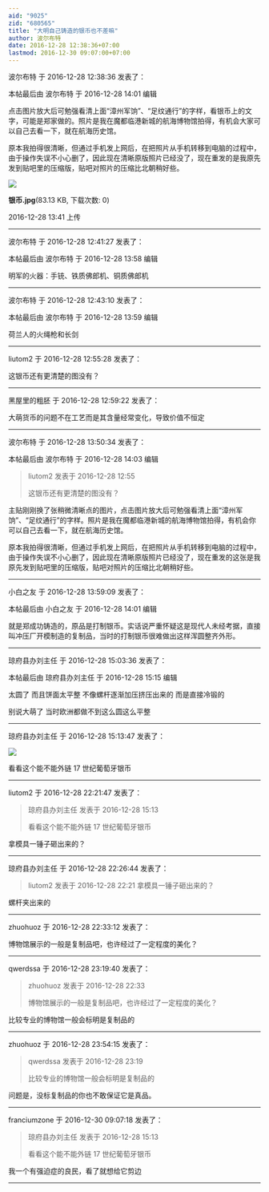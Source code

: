 ```yaml
---
aid: "9025"
zid: "680565"
title: "大明自己铸造的银币也不差嘛"
author: 波尔布特
date: 2016-12-28 12:38:36+07:00
lastmod: 2016-12-30 09:07:00+07:00
---
```


波尔布特 于 2016-12-28 12:38:36 发表了：

本帖最后由 波尔布特 于 2016-12-28 14:01 编辑

点击图片放大后可勉强看清上面“漳州军饷”、“足纹通行”的字样，看银币上的文字，可能是郑家做的。照片是我在魔都临港新城的航海博物馆拍得，有机会大家可以自己去看一下，就在航海历史馆。

原本我拍得很清晰，但通过手机发上网后，在把照片从手机转移到电脑的过程中，由于操作失误不小心删了，因此现在清晰原版照片已经没了，现在重发的是我原先发到贴吧里的压缩版，贴吧对照片的压缩比北朝稍好些。

![](/9025/134114eddllxd84ii7tit0.jpg)

**银币.jpg**(83.13 KB, 下载次数: 0)

2016-12-28 13:41 上传

---

波尔布特 于 2016-12-28 12:41:27 发表了：

本帖最后由 波尔布特 于 2016-12-28 13:58 编辑

明军的火器：手铳、铁质佛郎机、铜质佛郎机

---

波尔布特 于 2016-12-28 12:43:10 发表了：

本帖最后由 波尔布特 于 2016-12-28 13:59 编辑

荷兰人的火绳枪和长剑

---

liutom2 于 2016-12-28 12:55:28 发表了：

这银币还有更清楚的图没有？

---

黑屋里的粗胚 于 2016-12-28 12:59:22 发表了：

大萌货币的问题不在工艺而是其含量经常变化，导致价值不恒定

---

波尔布特 于 2016-12-28 13:50:34 发表了：

本帖最后由 波尔布特 于 2016-12-28 14:03 编辑

> liutom2 发表于 2016-12-28 12:55
>
> 这银币还有更清楚的图没有？

主贴刚刚换了张稍微清晰点的图片，点击图片放大后可勉强看清上面“漳州军饷”、“足纹通行”的字样。照片是我在魔都临港新城的航海博物馆拍得，有机会你可以自己去看一下，就在航海历史馆。

原本我拍得很清晰，但通过手机发上网后，在把照片从手机转移到电脑的过程中，由于操作失误不小心删了，因此现在清晰原版照片已经没了，现在重发的这张是我原先发到贴吧里的压缩版，贴吧对照片的压缩比北朝稍好些。

---

小白之友 于 2016-12-28 13:59:09 发表了：

本帖最后由 小白之友 于 2016-12-28 14:01 编辑

就是郑成功铸造的，原品是打制银币。实话说严重怀疑这是现代人未经考据，直接叫冲压厂开模制造的复制品，当时的打制银币很难做出这样浑圆整齐外形。

---

琼府县办刘主任 于 2016-12-28 15:03:36 发表了：

本帖最后由 琼府县办刘主任 于 2016-12-28 15:15 编辑

太圆了 而且饼面太平整 不像螺杆逐渐加压挤压出来的 而是直接冷锻的

别说大萌了 当时欧洲都做不到这么圆这么平整

---

琼府县办刘主任 于 2016-12-28 15:13:47 发表了：

![](http://auction.ig365.cn/sdb/oldimg/ff99/ff9975a8832097b4f28c45f63cc56c8e.jpg)

看看这个能不能外链 17 世纪葡萄牙银币

---

liutom2 于 2016-12-28 22:21:47 发表了：

> 琼府县办刘主任 发表于 2016-12-28 15:13
>
> 看看这个能不能外链 17 世纪葡萄牙银币

拿模具一锤子砸出来的？

---

琼府县办刘主任 于 2016-12-28 22:26:44 发表了：

> liutom2 发表于 2016-12-28 22:21 拿模具一锤子砸出来的？

螺杆夹出来的

---

zhuohuoz 于 2016-12-28 22:33:12 发表了：

博物馆展示的一般是复制品吧，也许经过了一定程度的美化？

---

qwerdssa 于 2016-12-28 23:19:40 发表了：

> zhuohuoz 发表于 2016-12-28 22:33
>
> 博物馆展示的一般是复制品吧，也许经过了一定程度的美化？

比较专业的博物馆一般会标明是复制品的

---

zhuohuoz 于 2016-12-28 23:54:15 发表了：

> qwerdssa 发表于 2016-12-28 23:19
>
> 比较专业的博物馆一般会标明是复制品的

问题是，没标复制品的你也不敢保证它是真品。

---

franciumzone 于 2016-12-30 09:07:18 发表了：

> 琼府县办刘主任 发表于 2016-12-28 15:13
>
> 看看这个能不能外链 17 世纪葡萄牙银币

我一个有强迫症的良民，看了就想给它剪边

---
